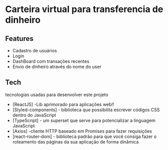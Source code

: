 # Carteira virtual para transferencia de dinheiro

## Features

- Cadastro de usuários
- Login 
- DashBoard com transações recentes
- Envio de dinheiro através do nome do user

## Tech

tecnologias usadas para desenvolver este projeto

- [ReactJS] -Lib aprimorado para aplicações web!!
- [Styled-components] - biblioteca que possibilita escrever códigos CSS dentro do JavaScript
- [TypeScript] - um superset que serve para potencializar a linguagem JavaScript
- [Axios] -cliente HTTP baseado em Promises para fazer requisições
- [react-router-dom] - biblioteca padrão para que você consiga fazer o roteamento das páginas da sua aplicação de forma dinâmica
